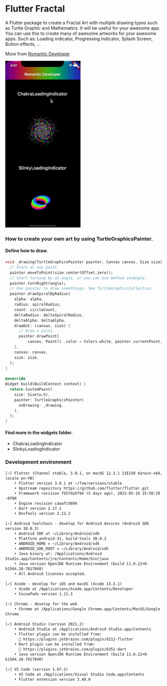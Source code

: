 # Flutter Fractal

A Flutter package to create a Fractal Art with multiple drawing types such as Turtle Graphic and Mathematics. It will be useful for your awesome app.
You can use this to create many of awesome artworks for your awesome apps. Such as: Loading indicator, Progressing indicator, Splash Screen, Button effects, ...

More from [Romantic Developer](https://pub.dev/publishers/romanticdeveloper.com/packages)

![Demo](./demo.gif)

### How to create your own art by using TurtleGraphicsPainter.
#### Define how to draw.
```dart
void _drawing(TurtleGraphicsPainter painter, Canvas canvas, Size size) {
  // Start at any point.
  painter.moveToPoint(size.center(Offset.zero));
  // Start turning by an angle, or you can use method setAngle.
  painter.turnRight(angle);
  // Use painter to draw somethings. See TurtleGraphicsCollection. 
  painter.drawSpiralByRadius(
    alpha: alpha,
    radius: spiralRadius,
    count: circleCount,
    deltaRadius: deltaSpiralRadius,
    deltaAlpha: deltaAlpha,
    drawDot: (canvas, size) {
      // Draw a point.
      painter.drawPoint(
          canvas, Paint()..color = Colors.white, painter.currentPoint, 1);
    },
    canvas: canvas,
    size: size,
  );
}

@override
Widget build(BuildContext context) {
  return CustomPaint(
    size: Size(w,h),
    painter: TurtleGraphicsPainter(
      onDrawing: _drawing,
    ),
  );
}
```

#### Find more in the widgets folder.
* ChakraLoadingIndicator
* SlinkyLoadingIndicator

### Development environment

```
[✓] Flutter (Channel stable, 3.0.1, on macOS 12.3.1 21E258 darwin-x64, locale en-VN)
    • Flutter version 3.0.1 at ~/fvm/versions/stable
    • Upstream repository https://github.com/flutter/flutter.git
    • Framework revision fb57da5f94 (5 days ago), 2022-05-19 15:50:29 -0700
    • Engine revision caaafc5604
    • Dart version 2.17.1
    • DevTools version 2.12.2

[✓] Android toolchain - develop for Android devices (Android SDK version 30.0.3)
    • Android SDK at ~/Library/Android/sdk
    • Platform android-31, build-tools 30.0.3
    • ANDROID_HOME = ~/Library/Android/sdk
    • ANDROID_SDK_ROOT = ~/Library/Android/sdk
    • Java binary at: /Applications/Android Studio.app/Contents/jre/Contents/Home/bin/java
    • Java version OpenJDK Runtime Environment (build 11.0.12+0-b1504.28-7817840)
    • All Android licenses accepted.

[✓] Xcode - develop for iOS and macOS (Xcode 13.3.1)
    • Xcode at /Applications/Xcode.app/Contents/Developer
    • CocoaPods version 1.11.3

[✓] Chrome - develop for the web
    • Chrome at /Applications/Google Chrome.app/Contents/MacOS/Google Chrome

[✓] Android Studio (version 2021.2)
    • Android Studio at /Applications/Android Studio.app/Contents
    • Flutter plugin can be installed from:
      🔨 https://plugins.jetbrains.com/plugin/9212-flutter
    • Dart plugin can be installed from:
      🔨 https://plugins.jetbrains.com/plugin/6351-dart
    • Java version OpenJDK Runtime Environment (build 11.0.12+0-b1504.28-7817840)

[✓] VS Code (version 1.67.2)
    • VS Code at /Applications/Visual Studio Code.app/Contents
    • Flutter extension version 3.40.0
```